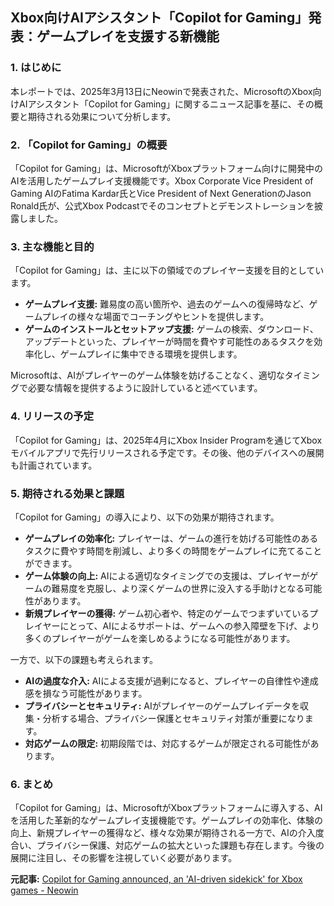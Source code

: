 ## Xbox向けAIアシスタント「Copilot for Gaming」発表：ゲームプレイを支援する新機能

### 1. はじめに

本レポートでは、2025年3月13日にNeowinで発表された、MicrosoftのXbox向けAIアシスタント「Copilot for Gaming」に関するニュース記事を基に、その概要と期待される効果について分析します。

### 2. 「Copilot for Gaming」の概要

「Copilot for Gaming」は、MicrosoftがXboxプラットフォーム向けに開発中のAIを活用したゲームプレイ支援機能です。Xbox Corporate Vice President of Gaming AIのFatima Kardar氏とVice President of Next GenerationのJason Ronald氏が、公式Xbox Podcastでそのコンセプトとデモンストレーションを披露しました。

### 3. 主な機能と目的

「Copilot for Gaming」は、主に以下の領域でのプレイヤー支援を目的としています。

* **ゲームプレイ支援:** 難易度の高い箇所や、過去のゲームへの復帰時など、ゲームプレイの様々な場面でコーチングやヒントを提供します。
* **ゲームのインストールとセットアップ支援:** ゲームの検索、ダウンロード、アップデートといった、プレイヤーが時間を費やす可能性のあるタスクを効率化し、ゲームプレイに集中できる環境を提供します。

Microsoftは、AIがプレイヤーのゲーム体験を妨げることなく、適切なタイミングで必要な情報を提供するように設計していると述べています。

### 4. リリースの予定

「Copilot for Gaming」は、2025年4月にXbox Insider Programを通じてXboxモバイルアプリで先行リリースされる予定です。その後、他のデバイスへの展開も計画されています。

### 5. 期待される効果と課題

「Copilot for Gaming」の導入により、以下の効果が期待されます。

* **ゲームプレイの効率化:** プレイヤーは、ゲームの進行を妨げる可能性のあるタスクに費やす時間を削減し、より多くの時間をゲームプレイに充てることができます。
* **ゲーム体験の向上:** AIによる適切なタイミングでの支援は、プレイヤーがゲームの難易度を克服し、より深くゲームの世界に没入する手助けとなる可能性があります。
* **新規プレイヤーの獲得:** ゲーム初心者や、特定のゲームでつまずいているプレイヤーにとって、AIによるサポートは、ゲームへの参入障壁を下げ、より多くのプレイヤーがゲームを楽しめるようになる可能性があります。

一方で、以下の課題も考えられます。

* **AIの過度な介入:** AIによる支援が過剰になると、プレイヤーの自律性や達成感を損なう可能性があります。
* **プライバシーとセキュリティ:** AIがプレイヤーのゲームプレイデータを収集・分析する場合、プライバシー保護とセキュリティ対策が重要になります。
* **対応ゲームの限定:** 初期段階では、対応するゲームが限定される可能性があります。

### 6. まとめ

「Copilot for Gaming」は、MicrosoftがXboxプラットフォームに導入する、AIを活用した革新的なゲームプレイ支援機能です。ゲームプレイの効率化、体験の向上、新規プレイヤーの獲得など、様々な効果が期待される一方で、AIの介入度合い、プライバシー保護、対応ゲームの拡大といった課題も存在します。今後の展開に注目し、その影響を注視していく必要があります。


**元記事:** [Copilot for Gaming announced, an 'AI-driven sidekick' for Xbox games - Neowin](https://www.neowin.net/news/copilot-for-gaming-announced-an-ai-driven-sidekick-for-xbox-games/)